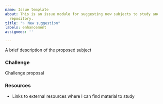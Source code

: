 ```yaml
---
name: Issue template
about: This is an issue module for suggesting new subjects to study and add to the
  repository.
title: "✨ New suggestion"
labels: enhancement
assignees: ''

---
```


A brief description of the proposed subject

### Challenge

Challenge proposal

### Resources

- Links to external resources where I can find material to study
